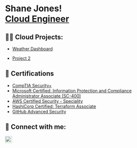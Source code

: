 <h1>Shane Jones! <br/><a href="https://github.com/ShaneHQ">Cloud Engineer</a></h1>

<h2>👨‍💻 Cloud Projects:</h2>


  - [Weather Dashboard]([https://github.com/joshmadakor1/Algorithms-Practice](https://github.com/ShaneHQ/weather-dashboard-demo))

  - [Project 2](https://github.com/joshmadakor1/4chan-Image-Analysis-Middleware-C964)

<h2>📄 Certifications</h2>

- [CompTIA Security+](https://www.credly.com/badges/2a2f7f76-ed2e-4b22-a11c-3f7dd4bbf6b9/linked_in_profile)
- [Microsoft Certified: Information Protection and Compliance Administrator Associate (SC-400)](https://learn.microsoft.com/en-us/users/shanejones-7567/credentials/9080a84dbcce8ab6?ref=https%3A%2F%2Fwww.linkedin.com%2F)
- [AWS Certified Security - Speciality](https://www.credly.com/badges/892d7c35-101c-44f6-a55d-33fe3323d32a/linked_in_profile)
- [HashiCorp Certified: Terraform Associate](https://www.credly.com/badges/7075630a-9945-440a-9df1-ac0c1ee0a98e)
- [GitHub Advanced Security](https://www.credly.com/badges/f6b22c3b-cfbb-4b2c-8c02-0a14f991036c/linked_in_profile)

<h2> 🤳 Connect with me:</h2>


[<img align="left" alt="JoshMadakor | LinkedIn" width="22px" src="https://cdn.jsdelivr.net/npm/simple-icons@v3/icons/linkedin.svg" />][linkedin]

[linkedin]: https://www.linkedin.com/in/shane-jones-12a928268/

<!--
**joshmadakor1/joshmadakor1** is a ✨ _special_ ✨ repository because its `README.md` (this file) appears on your GitHub profile.

Here are some ideas to get you started:

- 🔭 I’m currently working on ...
- 🌱 I’m currently learning ...
- 👯 I’m looking to collaborate on ...
- 🤔 I’m looking for help with ...
- 💬 Ask me about ...
- 📫 How to reach me: ...
- 😄 Pronouns: ...
- ⚡ Fun fact: ...
-->
